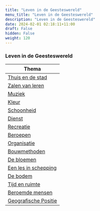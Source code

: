 ```yaml
---
title: "Leven in de Geesteswereld"
menu_title: "Leven in de Geesteswereld"
description: "Leven in de Geesteswereld"
date: 2024-02-01 02:18:11+11:00
draft: False
hidden: False
weight: 120
---
```

### Leven in de Geesteswereld

| **Thema**
|---
| [Thuis en de stad](/11-nl-life-after-death/11-12-nl-life-in-spirit-world/11-12-1-nl-home-and-city/)
| [Zalen van leren](/11-nl-life-after-death/11-12-nl-life-in-spirit-world/11-12-2-nl-halls-of-learning/)
| [Muziek](/11-nl-life-after-death/11-12-nl-life-in-spirit-world/11-12-3-nl-music/)
| [Kleur](/11-nl-life-after-death/11-12-nl-life-in-spirit-world/11-12-4-nl-colour/)
| [Schoonheid](/11-nl-life-after-death/11-12-nl-life-in-spirit-world/11-12-5-nl-beauty/)
| [Dienst](/11-nl-life-after-death/11-12-nl-life-in-spirit-world/11-12-6-nl-service/)
| [Recreatie](/11-nl-life-after-death/11-12-nl-life-in-spirit-world/11-12-7-nl-recreation/)
| [Beroepen](/11-nl-life-after-death/11-12-nl-life-in-spirit-world/11-12-8-nl-occupations/)
| [Organisatie](/11-nl-life-after-death/11-12-nl-life-in-spirit-world/11-12-9-nl-organisation/)
| [Bouwmethoden](/11-nl-life-after-death/11-12-nl-life-in-spirit-world/11-12-10-nl-building-methods/)
| [De bloemen](/11-nl-life-after-death/11-12-nl-life-in-spirit-world/11-12-11-nl-the-flowers/)
| [Een les in schepping](/11-nl-life-after-death/11-12-nl-life-in-spirit-world/11-12-12-nl-teaching-in-creation/)
| [De bodem](/11-nl-life-after-death/11-12-nl-life-in-spirit-world/11-12-13-nl-the-soil/)
| [Tijd en ruimte](/11-nl-life-after-death/11-12-nl-life-in-spirit-world/11-12-14-nl-time-and-space/)
| [Beroemde mensen](/11-nl-life-after-death/11-12-nl-life-in-spirit-world/11-12-15-nl-famous-people/)
| [Geografische Positie](/11-nl-life-after-death/11-12-nl-life-in-spirit-world/11-12-16-nl-geographical-position/)
